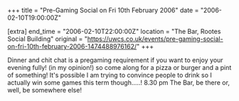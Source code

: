 +++
title = "Pre-Gaming Social on Fri 10th February 2006"
date = "2006-02-10T19:00:00Z"

[extra]
end_time = "2006-02-10T22:00:00Z"
location = "The Bar, Rootes Social Building"
original = "https://uwcs.co.uk/events/pre-gaming-social-on-fri-10th-february-2006-1474488976162/"
+++

Dinner and chit chat is a pregaming requirement if you want to enjoy your evening fully\! (in my opinion\!) so come along for a pizza or burger and a pint of something\! It's possible I am trying to convince people to drink so I actually win some games this term though.....\! 8.30 pm The Bar, be there or, well, be somewhere else\!

